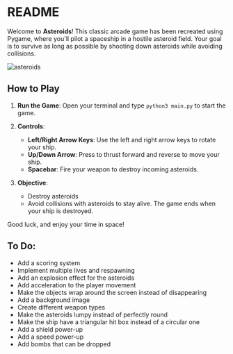 # README

Welcome to **Asteroids**! This classic arcade game has been recreated using Pygame, where you'll pilot a spaceship in a hostile asteroid field. Your goal is to survive as long as possible by shooting down asteroids while avoiding collisions.

![asteroids](https://github.com/user-attachments/assets/5604077e-a4b2-4654-9554-1b833f485e35)

## How to Play

1. **Run the Game**: Open your terminal and type `python3 main.py` to start the game.
   
2. **Controls**:
   - **Left/Right Arrow Keys**: Use the left and right arrow keys to rotate your ship.
   - **Up/Down Arrow**: Press to thrust forward and reverse to move your ship.
   - **Spacebar**: Fire your weapon to destroy incoming asteroids.

3. **Objective**: 
   - Destroy asteroids
   - Avoid collisions with asteroids to stay alive. The game ends when your ship is destroyed.

Good luck, and enjoy your time in space!

## To Do:
   - Add a scoring system
   - Implement multiple lives and respawning
   - Add an explosion effect for the asteroids
   - Add acceleration to the player movement
   - Make the objects wrap around the screen instead of disappearing
   - Add a background image
   - Create different weapon types
   - Make the asteroids lumpy instead of perfectly round
   - Make the ship have a triangular hit box instead of a circular one
   - Add a shield power-up
   - Add a speed power-up
   - Add bombs that can be dropped
